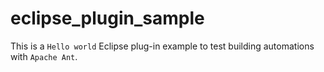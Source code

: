 # eclipse_plugin_sample
This is a `Hello world` Eclipse plug-in example to test building automations with `Apache Ant`.
